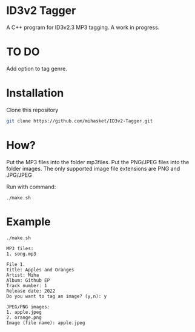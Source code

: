 # ID3v2 Tagger
A C++ program for ID3v2.3 MP3 tagging.
A work in progress.

# TO DO
Add option to tag genre.

# Installation
Clone this repository
```bash
git clone https://github.com/mihasket/ID3v2-Tagger.git
```

# How?
Put the MP3 files into the folder mp3files.
Put the PNG/JPEG files into the folder images. 
The only supported image file extensions are PNG and JPG/JPEG

Run with command:
```
./make.sh
```

# Example
```
./make.sh

MP3 files:
1. song.mp3

File 1.
Title: Apples and Oranges
Artist: Miha
Album: Github EP
Track number: 1
Release date: 2022
Do you want to tag an image? (y,n): y

JPEG/PNG images:
1. apple.jpeg
2. orange.png
Image (file name): apple.jpeg
```
